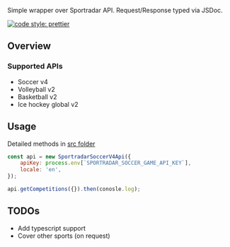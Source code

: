 Simple wrapper over Sportradar API. Request/Response typed via JSDoc.

[![code style: prettier](https://img.shields.io/badge/code_style-prettier-ff69b4.svg?style=flat-square)](https://github.com/prettier/prettier)

## Overview

### Supported APIs

- Soccer v4
- Volleyball v2
- Basketball v2
- Ice hockey global v2

## Usage
Detailed methods in [src folder](https://github.com/tigermax139/sportradar-sdk/blob/main/src/api/soccer-v4/sportradar.api.js)

```js
const api = new SportradarSoccerV4Api({
	apiKey: process.env[`SPORTRADAR_SOCCER_GAME_API_KEY`],
	locale: 'en',
});

api.getCompetitions({}).then(conosle.log);
```

## TODOs

- Add typescript support
- Cover other sports (on request)